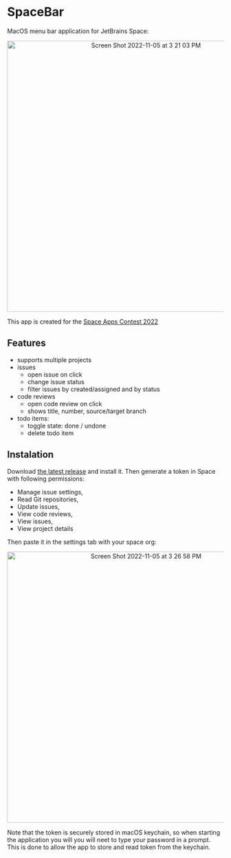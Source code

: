 # SpaceBar

MacOS menu bar application for JetBrains Space:

<p align="center">
  <img width="630" alt="Screen Shot 2022-11-05 at 3 21 03 PM" src="https://user-images.githubusercontent.com/9363150/200137309-2dd633ad-ad3a-4f17-9a18-8ec4dddac748.png">
</p>

This app is created for the [Space Apps Contest 2022](https://plugins.jetbrains.com/contest/space/2022)

## Features

 - supports multiple projects
 - issues
   - open issue on click
   - change issue status
   - filter issues by created/assigned and by status
 - code reviews
   - open code review on click
   - shows title, number, source/target branch
 - todo items:
    - toggle state: done / undone
    - delete todo item
    
## Instalation

Download [the latest release](https://github.com/streetturtle/SpaceBar/releases/download/v1.0/SpaceBar.1.0.dmg) and install it. Then generate a token in Space with following permissions:
 - Manage issue settings,
 - Read Git repositories,
 - Update issues,
 - View code reviews,
 - View issues,
 - View project details

Then paste it in the settings tab with your space org:

<p align="center">
  <img width="630" alt="Screen Shot 2022-11-05 at 3 26 58 PM" src="https://user-images.githubusercontent.com/9363150/200137545-efcbb21f-d9d1-47d1-bc66-77897c37d420.png">
</p>

Note that the token is securely stored in macOS keychain, so when starting the application you will you will neet to type your password in a prompt. This is done to allow the app to store and read token from the keychain.


